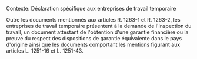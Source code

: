 Contexte: Déclaration spécifique aux entreprises de travail temporaire

Outre les documents mentionnés aux articles R. 1263-1 et R. 1263-2, les entreprises de travail temporaire présentent à la demande de l'inspection du travail, un document attestant de l'obtention d'une garantie financière ou la preuve du respect des dispositions de garantie équivalente dans le pays d'origine ainsi que les documents comportant les mentions figurant aux articles L. 1251-16 et L. 1251-43.